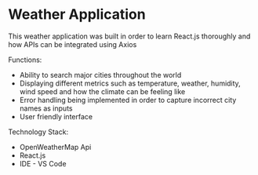 # Weather Application 

This weather application was built in order to learn React.js thoroughly and how APIs can be integrated using Axios

Functions:
* Ability to search major cities throughout the world 
* Displaying different metrics such as temperature, weather, humidity, wind speed and how the climate can be feeling like
* Error handling being implemented in order to capture incorrect city names as inputs
* User friendly interface

Technology Stack:
* OpenWeatherMap Api 
* React.js
* IDE - VS Code 
